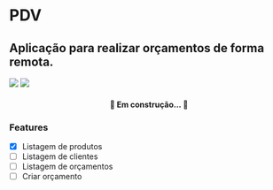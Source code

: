 # PDV
## Aplicação para realizar orçamentos de forma remota.

<img src="https://img.shields.io/static/v1?label=NodeJS&message=1.22.5&color=025868&style=flat"/>  <img src="https://img.shields.io/static/v1?label=yarn&message=12.18.4&color=025868&style=flat"/> 


<h4 align="center"> 
	🚧 Em construção... 🚧
</h4>

### Features

- [x] Listagem de produtos
- [ ] Listagem de clientes
- [ ] Listagem de orçamentos
- [ ] Criar orçamento
